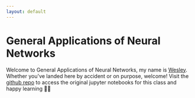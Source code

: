 ```yaml
---
layout: default
---
```


# General Applications of Neural Networks
Welcome to General Applications of Neural Networks, my name is [Wesley](https://wesleybeckner.github.io/). Whether you've landed here by accident or on purpose, welcome! Visit the [github repo](https://github.com/wesleybeckner/general_applications_of_neural_networks) to access the original jupyter notebooks for this class and happy learning 🧑‍🏫
